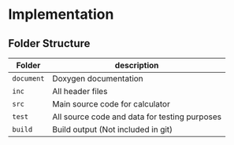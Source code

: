 # Implementation

## Folder Structure
Folder        | description
--------------| ----------------------------------------------
`document`    | Doxygen documentation 
`inc`         | All header files
`src`         | Main source code for calculator
`test`        | All source code and data for testing purposes
`build`       | Build output (Not included in git)
